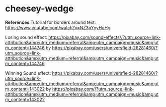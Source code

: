 # cheesey-wedge
**References**
Tutorial for borders around text: https://www.youtube.com/watch?v=NZ3pYyyHoHg

Losing sound effect: https://pixabay.com/sound-effects//?utm_source=link-attribution&amp;utm_medium=referral&amp;utm_campaign=music&amp;utm_content=144746 
by https://pixabay.com/users/universfield-28281460/?utm_source=link-attribution&amp;utm_medium=referral&amp;utm_campaign=music&amp;utm_content=144746

Winning Sound effect: https://pixabay.com/users/universfield-28281460/?utm_source=link-attribution&amp;utm_medium=referral&amp;utm_campaign=music&amp;utm_content=143022
by https://pixabay.com//?utm_source=link-attribution&amp;utm_medium=referral&amp;utm_campaign=music&amp;utm_content=143022
